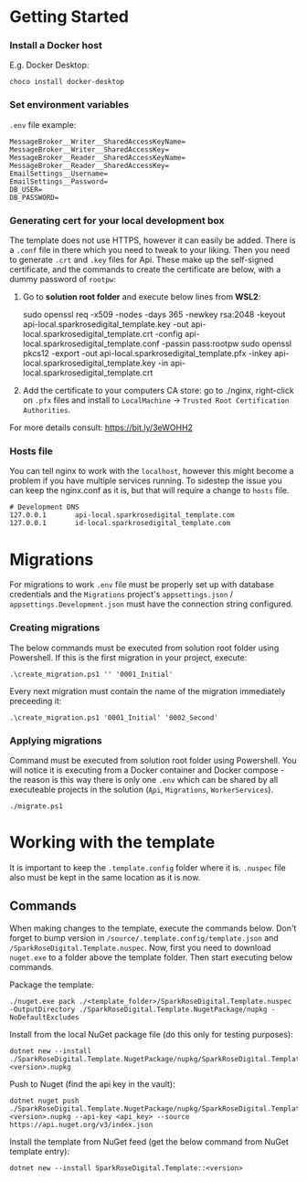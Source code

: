 # Getting Started

### Install a Docker host

E.g. Docker Desktop:

    choco install docker-desktop

### Set environment variables

`.env` file example:

    MessageBroker__Writer__SharedAccessKeyName=
    MessageBroker__Writer__SharedAccessKey=
    MessageBroker__Reader__SharedAccessKeyName=
    MessageBroker__Reader__SharedAccessKey=
    EmailSettings__Username=
    EmailSettings__Password=
    DB_USER=
    DB_PASSWORD=

### Generating cert for your local development box

The template does not use HTTPS, however it can easily be added. There is a `.conf` file in there which you need to tweak to your liking. Then you need to generate `.crt` and `.key` files for Api. These make up the self-signed certificate, and the commands to create the certificate are below, with a dummy password of `rootpw`:

1. Go to **solution root folder** and execute below lines from **WSL2**:

   sudo openssl req -x509 -nodes -days 365 -newkey rsa:2048 -keyout api-local.sparkrosedigital_template.key -out api-local.sparkrosedigital_template.crt -config api-local.sparkrosedigital_template.conf -passin pass:rootpw
   sudo openssl pkcs12 -export -out api-local.sparkrosedigital_template.pfx -inkey api-local.sparkrosedigital_template.key -in api-local.sparkrosedigital_template.crt

2. Add the certificate to your computers CA store: go to ./nginx, right-click on `.pfx` files and install to `LocalMachine` -> `Trusted Root Certification Authorities`.

For more details consult: https://bit.ly/3eWOHH2

### Hosts file

You can tell nginx to work with the `localhost`, however this might become a problem if you have multiple services running. To sidestep the issue you can keep the nginx.conf as it is, but that will require a change to `hosts` file.

    # Development DNS
    127.0.0.1	    api-local.sparkrosedigital_template.com
    127.0.0.1	    id-local.sparkrosedigital_template.com

# Migrations

For migrations to work `.env` file must be properly set up with database credentials and the `Migrations` project's `appsettings.json` / `appsettings.Development.json` must have the connection string configured.

### Creating migrations

The below commands must be executed from solution root folder using Powershell. If this is the first migration in your project, execute:

    .\create_migration.ps1 '' '0001_Initial'

Every next migration must contain the name of the migration immediately preceeding it:

    .\create_migration.ps1 '0001_Initial' '0002_Second'

### Applying migrations

Command must be executed from solution root folder using Powershell. You will notice it is executing from a Docker container and Docker compose - the reason is this way there is only one `.env` which can be shared by all executeable projects in the solution (`Ąpi`, `Migrations`, `WorkerServices`).

    ./migrate.ps1

# Working with the template

It is important to keep the `.template.config` folder where it is. `.nuspec` file also must be kept in the same location as it is now.

## Commands

When making changes to the template, execute the commands below. Don't forget to bump version in `/source/.template.config/template.json` and `/SparkRoseDigital.Template.nuspec`. Now, first you need to download `nuget.exe` to a folder above the template folder. Then start executing below commands.

Package the template:

    ./nuget.exe pack ./<template_folder>/SparkRoseDigital.Template.nuspec -OutputDirectory ./SparkRoseDigital.Template.NugetPackage/nupkg -NoDefaultExcludes

Install from the local NuGet package file (do this only for testing purposes):

    dotnet new --install ./SparkRoseDigital.Template.NugetPackage/nupkg/SparkRoseDigital.Template.<version>.nupkg

Push to Nuget (find the api key in the vault):

    dotnet nuget push ./SparkRoseDigital.Template.NugetPackage/nupkg/SparkRoseDigital.Template.<version>.nupkg --api-key <api_key> --source https://api.nuget.org/v3/index.json

Install the template from NuGet feed (get the below command from NuGet template entry):

    dotnet new --install SparkRoseDigital.Template::<version>
